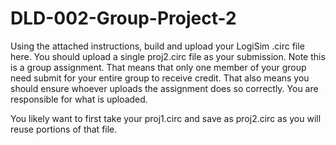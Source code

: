 # DLD-002-Group-Project-2
Using the attached instructions, build and upload your LogiSim .circ file here. You should upload a single proj2.circ file as your submission. Note this is a group assignment. That means that only one member of your group need submit for your entire group to receive credit. That also means you should ensure whoever uploads the assignment does so correctly. You are responsible for what is uploaded.



You likely want to first take your proj1.circ and save as proj2.circ as you will reuse portions of that file.
